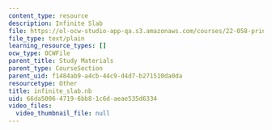 ```yaml
---
content_type: resource
description: Infinite Slab
file: https://ol-ocw-studio-app-qa.s3.amazonaws.com/courses/22-058-principles-of-medical-imaging-fall-2002/66da500647196bb81c6daeae535d6334_infinite_slab.nb
file_type: text/plain
learning_resource_types: []
ocw_type: OCWFile
parent_title: Study Materials
parent_type: CourseSection
parent_uid: f1484ab9-a4cb-44c9-d4d7-b271510da0da
resourcetype: Other
title: infinite_slab.nb
uid: 66da5006-4719-6bb8-1c6d-aeae535d6334
video_files:
  video_thumbnail_file: null
---
```

